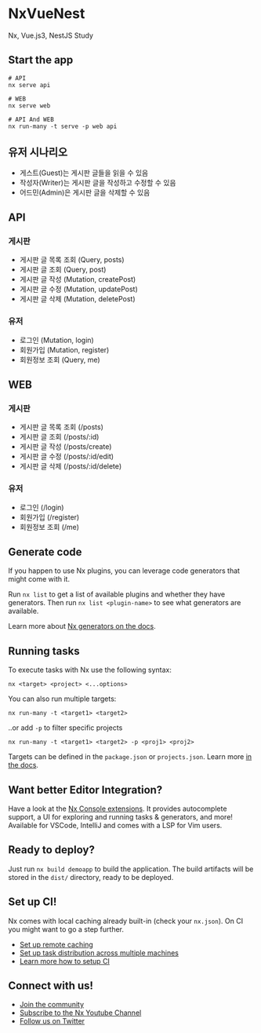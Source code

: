 # NxVueNest

Nx, Vue.js3, NestJS Study

## Start the app

```shell
# API
nx serve api

# WEB
nx serve web

# API And WEB
nx run-many -t serve -p web api
```

## 유저 시나리오

- 게스트(Guest)는 게시판 글들을 읽을 수 있음
- 작성자(Writer)는 게시판 글을 작성하고 수정할 수 있음
- 어드민(Admin)은 게시판 글을 삭제할 수 있음

## API

### 게시판

- 게시판 글 목록 조회 (Query, posts)
- 게시판 글 조회 (Query, post)
- 게시판 글 작성 (Mutation, createPost)
- 게시판 글 수정 (Mutation, updatePost)
- 게시판 글 삭제 (Mutation, deletePost)

### 유저

- 로그인 (Mutation, login)
- 회원가입 (Mutation, register)
- 회원정보 조회 (Query, me)

## WEB

### 게시판

- 게시판 글 목록 조회 (/posts)
- 게시판 글 조회 (/posts/:id)
- 게시판 글 작성 (/posts/create)
- 게시판 글 수정 (/posts/:id/edit)
- 게시판 글 삭제 (/posts/:id/delete)

### 유저

- 로그인 (/login)
- 회원가입 (/register)
- 회원정보 조회 (/me)

## Generate code

If you happen to use Nx plugins, you can leverage code generators that might come with it.

Run `nx list` to get a list of available plugins and whether they have generators. Then run `nx list <plugin-name>` to see what generators are available.

Learn more about [Nx generators on the docs](https://nx.dev/plugin-features/use-code-generators).

## Running tasks

To execute tasks with Nx use the following syntax:

```
nx <target> <project> <...options>
```

You can also run multiple targets:

```
nx run-many -t <target1> <target2>
```

..or add `-p` to filter specific projects

```
nx run-many -t <target1> <target2> -p <proj1> <proj2>
```

Targets can be defined in the `package.json` or `projects.json`. Learn more [in the docs](https://nx.dev/core-features/run-tasks).

## Want better Editor Integration?

Have a look at the [Nx Console extensions](https://nx.dev/nx-console). It provides autocomplete support, a UI for exploring and running tasks & generators, and more! Available for VSCode, IntelliJ and comes with a LSP for Vim users.

## Ready to deploy?

Just run `nx build demoapp` to build the application. The build artifacts will be stored in the `dist/` directory, ready to be deployed.

## Set up CI!

Nx comes with local caching already built-in (check your `nx.json`). On CI you might want to go a step further.

- [Set up remote caching](https://nx.dev/core-features/share-your-cache)
- [Set up task distribution across multiple machines](https://nx.dev/core-features/distribute-task-execution)
- [Learn more how to setup CI](https://nx.dev/recipes/ci)

## Connect with us!

- [Join the community](https://nx.dev/community)
- [Subscribe to the Nx Youtube Channel](https://www.youtube.com/@nxdevtools)
- [Follow us on Twitter](https://twitter.com/nxdevtools)
